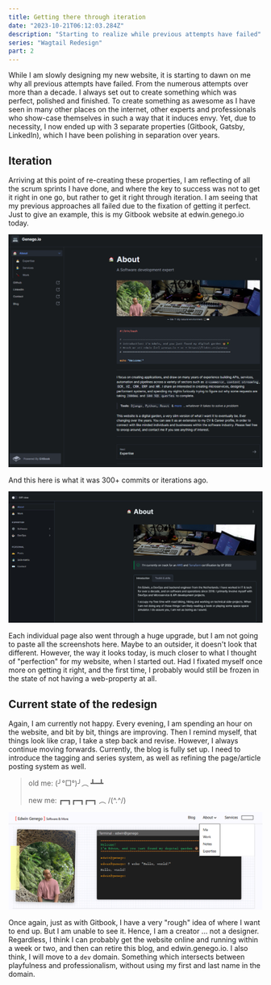 ```yaml
---
title: Getting there through iteration
date: "2023-10-21T06:12:03.284Z"
description: "Starting to realize while previous attempts have failed"
series: "Wagtail Redesign"
part: 2
---
```


While I am slowly designing my new website, it is starting to dawn on me why all previous attempts have failed. From
the numerous attempts over more than a decade. I always set out to create something which was perfect, polished and
finished. To create something as awesome as I have seen in many other places on the internet, other experts and
professionals who show-case themselves in such a way that it induces envy. Yet, due to necessity, I now ended up with
3 separate properties (Gitbook, Gatsby, LinkedIn), which I have been polishing in separation over years.

## Iteration

Arriving at this point of re-creating these properties, I am reflecting of all the scrum sprints I have done, and where
the key to success was not to get it right in one go, but rather to get it right through iteration. I am seeing that my
previous approaches all failed due to the fixation of getting it perfect. Just to give an example, this is my Gitbook
website at edwin.genego.io today.

![img.png](img.png)

And this here is what it was 300+ commits or iterations ago.

![img_1.png](img_1.png)

Each individual page also went through a huge upgrade, but I am not going to paste all the screenshots here. Maybe to an
outsider, it doesn't look that different. However, the way it looks today, is much closer to what I thought of
"perfection" for my website, when I started out. Had I fixated myself once more on getting it right, and the first
time, I probably would still be frozen in the state of not having a web-property at all.

## Current state of the redesign

Again, I am currently not happy. Every evening, I am spending an hour on the website, and bit by bit, things are
improving. Then I remind myself, that things look like crap, I take a step back and revise. However, I always continue
moving forwards. Currently, the blog is fully set up. I need to introduce the tagging and series system, as well as
refining the page/article posting system as well.

> old me: (╯°□°)╯︵ ┻━┻
> 
> new me: ┏━┓┏━┓┏━┓ ︵ /(^.^/)

![img_2.png](img_2.png)

Once again, just as with Gitbook, I have a very "rough" idea of where I want to end up. But I am unable to see it.
Hence, I am a creator ... not a designer. Regardless, I think I can probably get the website online and running within a
week or two, and then can retire this blog, and edwin.genego.io. I also think, I will move to a `dev` domain. Something
which intersects between playfulness and professionalism, without using my first and last name in the domain. 
